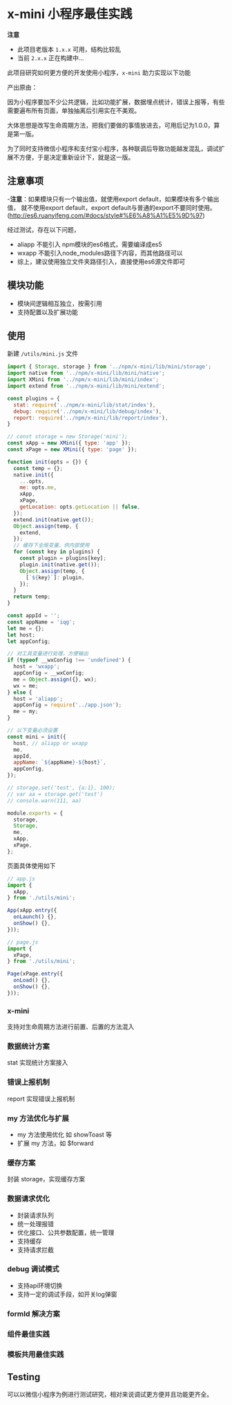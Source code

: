 # x-mini 小程序最佳实践

**注意**

- 此项目老版本 `1.x.x` 可用，结构比较乱
- 当前 `2.x.x` 正在构建中...

此项目研究如何更方便的开发使用小程序，`x-mini` 助力实现以下功能

产出原由：

因为小程序要加不少公共逻辑，比如功能扩展，数据埋点统计，错误上报等，有些需要遍布所有页面，单独抽离后引用实在不美观。

大体思想是改写生命周期方法，把我们要做的事情放进去，可用后记为1.0.0，算是第一版。

为了同时支持微信小程序和支付宝小程序，各种联调后导致功能越发混乱，调试扩展不方便，于是决定重新设计下，就是这一版。

## 注意事项

-**注意**：如果模块只有一个输出值，就使用export default，如果模块有多个输出值，
就不使用export default，export default与普通的export不要同时使用。(http://es6.ruanyifeng.com/#docs/style#%E6%A8%A1%E5%9D%97)

经过测试，存在以下问题，

- aliapp 不能引入 npm模块的es6格式，需要编译成es5
- wxapp 不能引入node_modules路径下内容，而其他路径可以
- 综上，建议使用独立文件夹路径引入，直接使用es6源文件即可

## 模块功能

- 模块间逻辑相互独立，按需引用
- 支持配置以及扩展功能

## 使用

新建 `/utils/mini.js` 文件

```js
import { Storage, storage } from '../npm/x-mini/lib/mini/storage';
import native from '../npm/x-mini/lib/mini/native';
import XMini from '../npm/x-mini/lib/mini/index';
import extend from '../npm/x-mini/lib/mini/extend';

const plugins = {
  stat: require('../npm/x-mini/lib/stat/index'),
  debug: require('../npm/x-mini/lib/debug/index'),
  report: require('../npm/x-mini/lib/report/index'),
}

// const storage = new Storage('mini');
const xApp = new XMini({ type: 'app' });
const xPage = new XMini({ type: 'page' });

function init(opts = {}) {
  const temp = {};
  native.init({
    ...opts,
    me: opts.me,
    xApp,
    xPage,
    getLocation: opts.getLocation || false,
  });
  extend.init(native.get());
  Object.assign(temp, {
    extend,
  });
  // 缓存下全局变量，供内部使用
  for (const key in plugins) {
    const plugin = plugins[key];
    plugin.init(native.get());
    Object.assign(temp, {
      [`${key}`]: plugin,
    });
  }
  return temp;
}

const appId = '';
const appName = 'iqg';
let me = {};
let host;
let appConfig;

// 对工具变量进行处理，方便输出
if (typeof __wxConfig !== 'undefined') {
  host = 'wxapp';
  appConfig = __wxConfig;
  me = Object.assign({}, wx);
  wx = me;
} else {
  host = 'aliapp';
  appConfig = require('../app.json');
  me = my;
}

// 以下变量必须设置
const mini = init({
  host, // aliapp or wxapp
  me,
  appId,
  appName: `${appName}-${host}`,
  appConfig,
});

// storage.set('test', {a:1}, 100);
// var aa = storage.get('test')
// console.warn(111, aa)

module.exports = {
  storage,
  Storage,
  me,
  xApp,
  xPage,
};
```

页面具体使用如下

```js
// app.js
import {
  xApp,
} from './utils/mini';

App(xApp.entry({
  onLaunch() {},
  onShow() {},
}));
```

```js
// page.js
import {
  xPage,
} from './utils/mini';

Page(xPage.entry({
  onLoad() {},
  onShow() {},
}));
```

### x-mini

支持对生命周期方法进行前置、后置的方法混入

### 数据统计方案

stat 实现统计方案接入

### 错误上报机制

report 实现错误上报机制

### my 方法优化与扩展

- my 方法使用优化 如 showToast 等
- 扩展 my 方法，如 $forward

### 缓存方案

封装 storage，实现缓存方案

### 数据请求优化

- 封装请求队列
- 统一处理报错
- 优化接口、公共参数配置，统一管理
- 支持缓存
- 支持请求拦截

### debug 调试模式

- 支持api环境切换
- 支持一定的调试手段，如开关log弹窗

### formId 解决方案

### 组件最佳实践

### 模板共用最佳实践

## Testing

可以以微信小程序为例进行测试研究，相对来说调试更方便并且功能更齐全。
